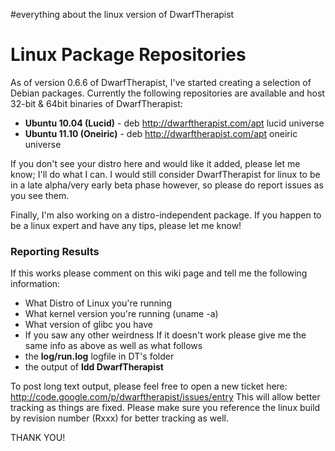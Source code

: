 #everything about the linux version of DwarfTherapist

# Linux Package Repositories #
As of version 0.6.6 of DwarfTherapist, I've started creating a selection of Debian packages.  Currently the following repositories are available and host 32-bit & 64bit binaries of DwarfTherapist:

  * **Ubuntu 10.04 (Lucid)** - deb http://dwarftherapist.com/apt lucid universe
  * **Ubuntu 11.10 (Oneiric)** - deb http://dwarftherapist.com/apt oneiric universe

If you don't see your distro here and would like it added, please let me know; I'll do what I can.  I would still consider DwarfTherapist for linux to be in a late alpha/very early beta phase however, so please do report issues as you see them.

Finally, I'm also working on a distro-independent package. If you happen to be a linux expert and have any tips, please let me know!

### Reporting Results ###
If this works please comment on this wiki page and tell me the following information:
  * What Distro of Linux you're running
  * What kernel version you're running (uname -a)
  * What version of glibc you have
  * If you saw any other weirdness
If it doesn't work please give me the same info as above as well as what follows
  * the **log/run.log** logfile in DT's folder
  * the output of **ldd DwarfTherapist**

To post long text output, please feel free to open a new ticket here: http://code.google.com/p/dwarftherapist/issues/entry This will allow better tracking as things are fixed. Please make sure you reference the linux build by revision number (Rxxx) for better tracking as well.

THANK YOU!